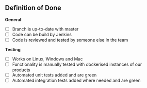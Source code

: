 ## Definition of Done

**General**
 - [ ] Branch is up-to-date with master
 - [ ] Code can be build by Jenkins
 - [ ] Code is reviewed and tested by someone else in the team

**Testing**
- [ ] Works on Linux, Windows and Mac
- [ ] Functionality is manually tested with dockerised instances of our products
- [ ] Automated unit tests added and are green
- [ ] Automated integration tests added where needed and are green
